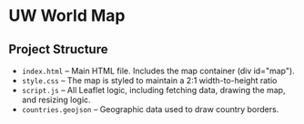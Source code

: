 # UW World Map

## Project Structure

- `index.html` – Main HTML file. Includes the map container (div id="map").
- `style.css` – The map is styled to maintain a 2:1 width-to-height ratio
- `script.js` – All Leaflet logic, including fetching data, drawing the map, and resizing logic.
- `countries.geojson` – Geographic data used to draw country borders.